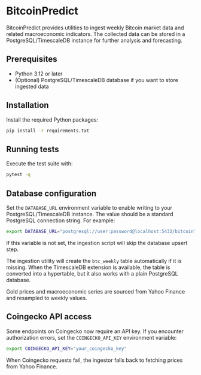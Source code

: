 # BitcoinPredict

BitcoinPredict provides utilities to ingest weekly Bitcoin market data and related macroeconomic indicators. The collected data can be stored in a PostgreSQL/TimescaleDB instance for further analysis and forecasting.

## Prerequisites
- Python 3.12 or later
- (Optional) PostgreSQL/TimescaleDB database if you want to store ingested data

## Installation
Install the required Python packages:

```bash
pip install -r requirements.txt
```

## Running tests
Execute the test suite with:

```bash
pytest -q
```

## Database configuration
Set the `DATABASE_URL` environment variable to enable writing to your
PostgreSQL/TimescaleDB instance. The value should be a standard PostgreSQL
connection string. For example:

```bash
export DATABASE_URL="postgresql://user:password@localhost:5432/bitcoin"
```

If this variable is not set, the ingestion script will skip the database upsert
step.

The ingestion utility will create the `btc_weekly` table automatically if it is
missing. When the TimescaleDB extension is available, the table is converted
into a hypertable, but it also works with a plain PostgreSQL database.

Gold prices and macroeconomic series are sourced from Yahoo Finance and
resampled to weekly values.

## Coingecko API access
Some endpoints on Coingecko now require an API key. If you encounter authorization errors, set the `COINGECKO_API_KEY` environment variable:

```bash
export COINGECKO_API_KEY="your_coingecko_key"
```

When Coingecko requests fail, the ingestor falls back to fetching prices from Yahoo Finance.
